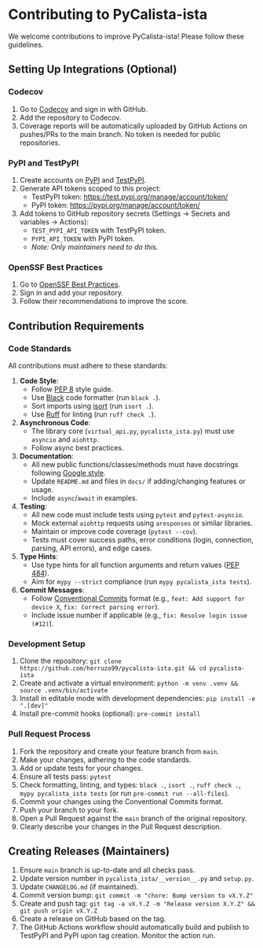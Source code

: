 # Contributing to PyCalista-ista

We welcome contributions to improve PyCalista-ista! Please follow these guidelines.

## Setting Up Integrations (Optional)

### Codecov

1.  Go to [Codecov](https://codecov.io/) and sign in with GitHub.
2.  Add the repository to Codecov.
3.  Coverage reports will be automatically uploaded by GitHub Actions on pushes/PRs to the main branch. No token is needed for public repositories.

### PyPI and TestPyPI

1.  Create accounts on [PyPI](https://pypi.org/) and [TestPyPI](https://test.pypi.org/).
2.  Generate API tokens scoped to this project:
    * TestPyPI token: https://test.pypi.org/manage/account/token/
    * PyPI token: https://pypi.org/manage/account/token/
3.  Add tokens to GitHub repository secrets (Settings → Secrets and variables → Actions):
    * `TEST_PYPI_API_TOKEN` with TestPyPI token.
    * `PYPI_API_TOKEN` with PyPI token.
    * *Note: Only maintainers need to do this.*

### OpenSSF Best Practices

1.  Go to [OpenSSF Best Practices](https://www.bestpractices.dev/).
2.  Sign in and add your repository.
3.  Follow their recommendations to improve the score.

## Contribution Requirements

### Code Standards

All contributions must adhere to these standards:

1.  **Code Style**:
    * Follow [PEP 8](https://peps.python.org/pep-0008/) style guide.
    * Use [Black](https://black.readthedocs.io/) code formatter (run `black .`).
    * Sort imports using [isort](https://pycqa.github.io/isort/) (run `isort .`).
    * Use [Ruff](https://beta.ruff.rs/docs/) for linting (run `ruff check .`).
2.  **Asynchronous Code**:
    * The library core (`virtual_api.py`, `pycalista_ista.py`) must use `asyncio` and `aiohttp`.
    * Follow async best practices.
3.  **Documentation**:
    * All new public functions/classes/methods must have docstrings following [Google style](https://google.github.io/styleguide/pyguide.html#38-comments-and-docstrings).
    * Update `README.md` and files in `docs/` if adding/changing features or usage.
    * Include `async`/`await` in examples.
4.  **Testing**:
    * All new code must include tests using `pytest` and `pytest-asyncio`.
    * Mock external `aiohttp` requests using `aresponses` or similar libraries.
    * Maintain or improve code coverage (`pytest --cov`).
    * Tests must cover success paths, error conditions (login, connection, parsing, API errors), and edge cases.
5.  **Type Hints**:
    * Use type hints for all function arguments and return values ([PEP 484](https://peps.python.org/pep-0484/)).
    * Aim for `mypy --strict` compliance (run `mypy pycalista_ista tests`).
6.  **Commit Messages**:
    * Follow [Conventional Commits](https://www.conventionalcommits.org/) format (e.g., `feat: Add support for device X`, `fix: Correct parsing error`).
    * Include issue number if applicable (e.g., `fix: Resolve login issue (#12)`).

### Development Setup

1.  Clone the repository: `git clone https://github.com/herruzo99/pycalista-ista.git && cd pycalista-ista`
2.  Create and activate a virtual environment: `python -m venv .venv && source .venv/bin/activate`
3.  Install in editable mode with development dependencies: `pip install -e ".[dev]"`
4.  Install pre-commit hooks (optional): `pre-commit install`

### Pull Request Process

1.  Fork the repository and create your feature branch from `main`.
2.  Make your changes, adhering to the code standards.
3.  Add or update tests for your changes.
4.  Ensure all tests pass: `pytest`
5.  Check formatting, linting, and types: `black .`, `isort .`, `ruff check .`, `mypy pycalista_ista tests` (or run `pre-commit run --all-files`).
6.  Commit your changes using the Conventional Commits format.
7.  Push your branch to your fork.
8.  Open a Pull Request against the `main` branch of the original repository.
9.  Clearly describe your changes in the Pull Request description.

## Creating Releases (Maintainers)

1.  Ensure `main` branch is up-to-date and all checks pass.
2.  Update version number in `pycalista_ista/__version__.py` and `setup.py`.
3.  Update `CHANGELOG.md` (if maintained).
4.  Commit version bump: `git commit -m "chore: Bump version to vX.Y.Z"`
5.  Create and push tag: `git tag -a vX.Y.Z -m "Release version X.Y.Z" && git push origin vX.Y.Z`
6.  Create a release on GitHub based on the tag.
7.  The GitHub Actions workflow should automatically build and publish to TestPyPI and PyPI upon tag creation. Monitor the action run.
